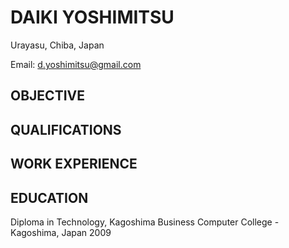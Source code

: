 # DAIKI YOSHIMITSU

Urayasu, Chiba, Japan

Email: d.yoshimitsu@gmail.com

## OBJECTIVE

## QUALIFICATIONS

## WORK EXPERIENCE

## EDUCATION

Diploma in Technology, Kagoshima Business Computer College - Kagoshima, Japan 2009
